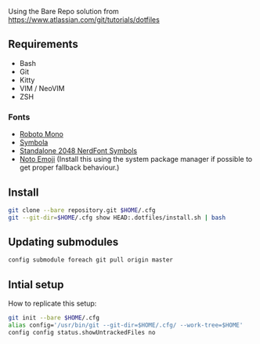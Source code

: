 
Using the Bare Repo solution from https://www.atlassian.com/git/tutorials/dotfiles

## Requirements

 * Bash
 * Git
 * Kitty
 * VIM / NeoVIM
 * ZSH

### Fonts

 * [Roboto Mono](https://fonts.google.com/specimen/Roboto+Mono)
 * [Symbola](https://fontlibrary.org/en/font/symbola)
 * [Standalone 2048 NerdFont Symbols](https://github.com/ryanoasis/nerd-fonts/blob/master/src/glyphs/Symbols-2048-em%20Nerd%20Font%20Complete.ttf)
 * [Noto Emoji](https://github.com/googlefonts/noto-emoji) (Install this using the system package manager if possible to get proper fallback behaviour.)

## Install

```bash
git clone --bare repository.git $HOME/.cfg
git --git-dir=$HOME/.cfg show HEAD:.dotfiles/install.sh | bash
```

## Updating submodules

```bash
config submodule foreach git pull origin master
```

## Intial setup

How to replicate this setup:

```bash
git init --bare $HOME/.cfg
alias config='/usr/bin/git --git-dir=$HOME/.cfg/ --work-tree=$HOME'
config config status.showUntrackedFiles no
```
